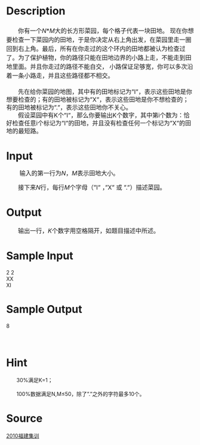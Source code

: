 
# Description

<div class="content"><div style="margin: 17pt 0cm 16.5pt"><span style="font-size: medium">       你有一个<i>N</i>*<i>M</i>大的长方形菜园，每个格子代表一块田地。</span><span style="font-size: medium"> 现在你想要检查一下菜园内的田地，于是你决定从右上角出发，在菜园里走一圈回到右上角。最后，所有在你走过的这个环内的田地都被认为检查过了。为了保护植物，你的路径只能在田地边界的小路上走，不能走到田地里面。并且你走过的路径不能自交， 小路保证足够宽，你可以多次沿着一条小路走，并且这些路径都不相交。</span></div>
<div style="line-height: 150%"><span style="font-size: medium">       先在给你菜园的地图，其中有的田地标记为”I”，表示这些田地是你想要检查的；有的田地被标记为”X”，表示这些田地是你不想检查的；有的田地被标记为”.”，表示这些田地你不关心。</span></div>
<div style="line-height: 150%"><span style="font-size: medium">       假设菜园中有K个”I”，那么你要输出K个数字，其中第i个数为：恰好检查任意i个标记为”I”的田地，并且没有检查任何一个标记为”X”的田地的最短路。</span></div></div>

# Input

<div class="content"><div style="margin: 13pt 0cm; line-height: 150%"> <span style="font-size: medium">       输入的第一行为<i>N</i>，<i>M</i>表示田地大小。</span></div>
<div style="line-height: 150%"><span style="font-size: medium">       接下来<i>N</i>行，每行<i>M</i>个字母（”I” ，”X” 或 ”.”）描述菜园。</span></div></div>

# Output

<div class="content"><div><span style="font-size: medium">       输出一行，<i>K</i>个数字用空格隔开，如题目描述中所述。</span></div></div>

# Sample Input

<div class="content"><span class="sampledata">       2 2<br/>
       XX<br/>
       XI<br/>
</span></div>

# Sample Output

<div class="content"><span class="sampledata">       8<br/>
<br/>
       <br/>
</span></div>

# Hint

<div class="content"><p></p><p>       30%满足K=1；<br/><br/>
       100%数据满足N,M≤50，除了”.”之外的字符最多10个。</p><p></p></div>

# Source

<div class="content"><p><a href="problemset.php?search=2010福建集训">2010福建集训</a></p></div>

